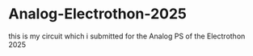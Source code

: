 # Analog-Electrothon-2025
this is my circuit which i submitted for the Analog PS of the Electrothon 2025
